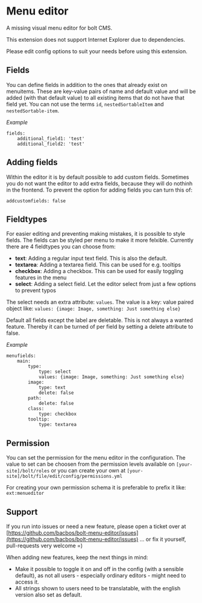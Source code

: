 # Menu editor

A missing visual menu editor for bolt CMS.

This extension does not support Internet Explorer due to dependencies.

Please edit config options to suit your needs before using this extension.

## Fields

You can define fields in addition to the ones that already exist on menuitems.
These are key-value pairs of name and default value and will be added (with that default value) to all existing items that do not have that field yet.
You can not use the terms `id`, `nestedSortableItem` and `nestedSortable-item`.

*Example*

    fields:
        additional_field1: 'test'
        additional_field2: 'test'

## Adding fields

Within the editor it is by default possible to add custom fields. Sometimes you do not want the editor to add extra fields, because they will do nothinh in the frontend. To prevent the option for adding fields you can turn this of:

    addcustomfields: false 

## Fieldtypes

For easier editing and preventing making mistakes, it is possible to style fields. The fields can be styled per menu to make it more felxible. Currently there are 4 fieldtypes you can choose from:

* **text**: Adding a regular input text field. This is also the default. 
* **textarea**: Adding a textarea field. This can be used for e.g. tooltips
* **checkbox**: Adding a checkbox. This can be used for easily toggling features in the menu
* **select**: Adding a select field. Let the editor select from just a few options to prevent typos

The select needs an extra attribute: `values`. The value is a key: value paired object like: `values: {image: Image, something: Just something else}`

Default all fields except the label are deletable. This is not always a wanted feature. Thereby it can be turned of per field by setting a delete attribute to false.

*Example*

    menufields:
        main:
            type:
                type: select
                values: {image: Image, something: Just something else}
            image:
                type: text
                delete: false
            path:
                delete: false
            class:
                type: checkbox
            tooltip: 
                type: textarea


## Permission

You can set the permission for the menu editor in the configuration. The value to set can be choosen from the permission levels available on `[your-site]/bolt/roles` or you can create your own at `[your-site]/bolt/file/edit/config/permissions.yml`

For creating your own permission schema it is preferable to prefix it like: `ext:menueditor`

## Support
If you run into issues or need a new feature, please open a ticket over at [https://github.com/bacbos/bolt-menu-editor/issues](https://github.com/bacbos/bolt-menu-editor/issues)
... or fix it yourself, pull-requests very welcome =)

When adding new features, keep the next things in mind:
* Make it possible to toggle it on and off in the config (with a sensible default), as not all users - especially ordinary editors - might need to access it.
* All strings shown to users need to be translatable, with the english version also set as default.

